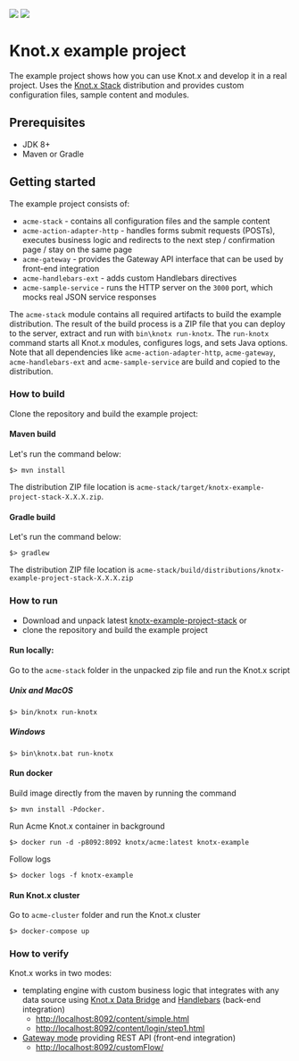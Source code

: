 [![][travis img]][travis]
[![][license img]][license]

# Knot.x example project
The example project shows how you can use Knot.x and develop it in a real project. Uses the 
[Knot.x Stack](https://github.com/Knotx/knotx-stack) distribution and provides custom configuration 
files, sample content and modules. 

## Prerequisites
- JDK 8+
- Maven or Gradle

## Getting started
The example project consists of:

- `acme-stack` - contains all configuration files and the sample content
- `acme-action-adapter-http` - handles forms submit requests (POSTs), executes business logic and redirects to the next step / confirmation page / stay on the same page
- `acme-gateway` - provides the Gateway API interface that can be used by front-end integration
- `acme-handlebars-ext` - adds custom Handlebars directives
- `acme-sample-service` - runs the HTTP server on the `3000` port, which mocks real JSON service responses

The `acme-stack` module contains all required artifacts to build the example distribution. The result 
of the build process is a ZIP file that you can deploy to the server, extract and run with 
`bin\knotx run-knotx`. The `run-knotx` command starts all Knot.x modules, configures logs, and sets 
Java options. Note that all dependencies like `acme-action-adapter-http`, `acme-gateway`, 
`acme-handlebars-ext` and `acme-sample-service` are build and copied to the distribution.

### How to build
Clone the repository and build the example project:

#### Maven build
Let's run the command below:
```
$> mvn install
```
The distribution ZIP file location is `acme-stack/target/knotx-example-project-stack-X.X.X.zip`.

#### Gradle build
Let's run the command below:
```
$> gradlew
```
The distribution ZIP file location is `acme-stack/build/distributions/knotx-example-project-stack-X.X.X.zip`

### How to run
- Download and unpack latest [knotx-example-project-stack](https://bintray.com/knotx/downloads/examples)
or
- clone the repository and build the example project

#### Run locally:
Go to the `acme-stack` folder in the unpacked zip file and run the Knot.x script 

##### Unix and MacOS
```
$> bin/knotx run-knotx
```

##### Windows
```
$> bin\knotx.bat run-knotx
```

#### Run docker
Build image directly from the maven by running the command
```
$> mvn install -Pdocker.
```
Run Acme Knot.x container in background
```
$> docker run -d -p8092:8092 knotx/acme:latest knotx-example
```

Follow logs
```
$> docker logs -f knotx-example
```

#### Run Knot.x cluster
Go to `acme-cluster` folder and run the Knot.x cluster
```
$> docker-compose up
```

### How to verify

Knot.x works in two modes:
  - templating engine with custom business logic that integrates with any data source using 
  [Knot.x Data Bridge](https://github.com/Knotx/knotx-data-bridge) and 
  [Handlebars](https://github.com/Cognifide/knotx/wiki/HandlebarsKnot) (back-end integration)
    - [http://localhost:8092/content/simple.html](http://localhost:8092/content/simple.html)
    - [http://localhost:8092/content/login/step1.html](http://localhost:8092/content/login/step1.html)
  - [Gateway mode](https://github.com/Cognifide/knotx/wiki/GatewayMode) providing REST API (front-end integration)
    - [http://localhost:8092/customFlow/](http://localhost:8092/customFlow/)

[travis]:https://travis-ci.org/Knotx/knotx-example-project
[travis img]:https://travis-ci.org/Knotx/knotx-example-project.svg?branch=master

[license]:https://github.com/Cognifide/knotx/blob/master/LICENSE
[license img]:https://img.shields.io/badge/License-Apache%202.0-blue.svg
